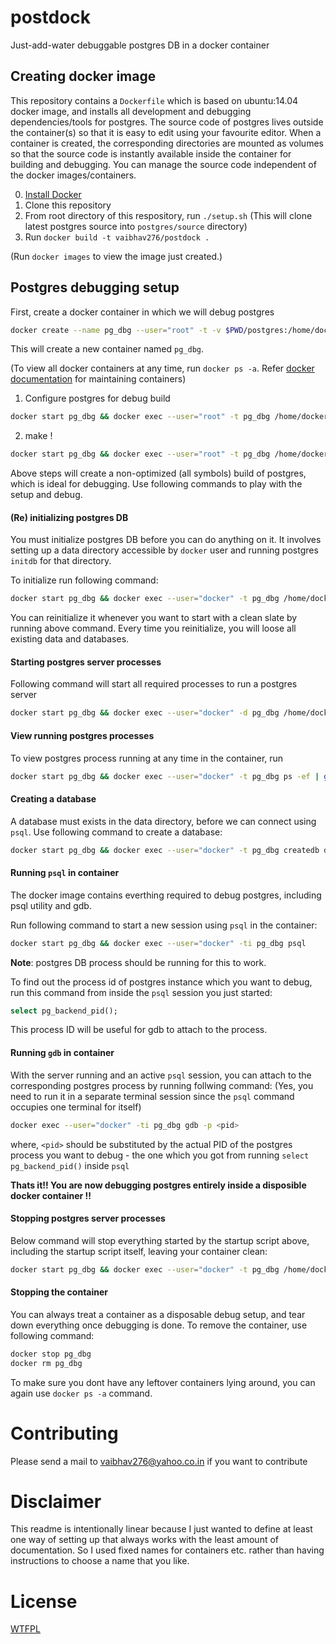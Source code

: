 # postdock
Just-add-water debuggable postgres DB in a docker container

## Creating docker image

This repository contains a `Dockerfile` which is based on ubuntu:14.04 docker image, and installs all development and debugging dependencies/tools for postgres.
The source code of postgres lives outside the container(s) so that it is easy to edit using your favourite editor. When a container is created, the corresponding directories are mounted as volumes so that the source code is instantly available inside the container for building and debugging.
You can manage the source code independent of the docker images/containers.

0. [Install Docker](https://docs.docker.com/installation/)
1. Clone this repository
2. From root directory of this respository, run `./setup.sh` (This will clone latest postgres source into `postgres/source` directory)
3. Run `docker build -t vaibhav276/postdock .`

(Run `docker images` to view the image just created.)

## Postgres debugging setup
First, create a docker container in which we will debug postgres
```sh
docker create --name pg_dbg --user="root" -t -v $PWD/postgres:/home/docker/postgres -v $PWD/dbg_scripts:/home/docker/postgres/dbg_scripts vaibhav276/postdock
```
This will create a new container named `pg_dbg`. 

(To view all docker containers at any time, run `docker ps -a`. Refer [docker documentation](https://docs.docker.com/articles/basics/) for maintaining containers)

1. Configure postgres for debug build
  ```sh
  docker start pg_dbg && docker exec --user="root" -t pg_dbg /home/docker/postgres/dbg_scripts/1_configure.sh
  ```

2. make !
  ```sh
  docker start pg_dbg && docker exec --user="root" -t pg_dbg /home/docker/postgres/dbg_scripts/2_make.sh
  ```

Above steps will create a non-optimized (all symbols) build of postgres, which is ideal for debugging. Use following commands to play with the setup and debug.

#### (Re) initializing postgres DB
You must initialize postgres DB before you can do anything on it. It involves setting up a data directory accessible by `docker` user and running postgres `initdb` for that directory.

To initialize run following command:
```sh
docker start pg_dbg && docker exec --user="docker" -t pg_dbg /home/docker/postgres/dbg_scripts/3_reinitdb.sh
```
You can reinitialize it whenever you want to start with a clean slate by running above command. Every time you reinitialize, you will loose all existing data and databases.

#### Starting postgres server processes
Following command will start all required processes to run a postgres server
```sh
docker start pg_dbg && docker exec --user="docker" -d pg_dbg /home/docker/postgres/dbg_scripts/4_startdb.sh
```

#### View running postgres processes
To view postgres process running at any time in the container, run 
```sh 
docker start pg_dbg && docker exec --user="docker" -t pg_dbg ps -ef | grep postgres
```

#### Creating a database
A database must exists in the data directory, before we can connect using `psql`. Use following command to create a database:
```sh
docker start pg_dbg && docker exec --user="docker" -t pg_dbg createdb docker
```

#### Running `psql` in container
The docker image contains everthing required to debug postgres, including psql utility and gdb.

Run following command to start a new session using `psql` in the container:
```sh
docker start pg_dbg && docker exec --user="docker" -ti pg_dbg psql
```
**Note**: postgres DB process should be running for this to work.

To find out the process id of postgres instance which you want to debug, run this command from inside the `psql` session you just started:
```sql
select pg_backend_pid();
```
This process ID will be useful for gdb to attach to the process.

#### Running `gdb` in container
With the server running and an active `psql` session, you can attach to the corresponding postgres process by running follwing command: (Yes, you need to run it in a separate terminal session since the `psql` command occupies one terminal for itself)
```sh
docker exec --user="docker" -ti pg_dbg gdb -p <pid>
```

where, `<pid>` should be substituted by the actual PID of the postgres process you want to debug - the one which you got from running `select pg_backend_pid()` inside `psql`

**Thats it!! You are now debugging postgres entirely inside a disposible docker container !!**


#### Stopping postgres server processes
Below command will stop everything started by the startup script above, including the startup script itself, leaving your container clean:
```sh
docker start pg_dbg && docker exec --user="docker" -t pg_dbg /home/docker/postgres/dbg_scripts/0_stopdb.sh
```

#### Stopping the container
You can always treat a container as a disposable debug setup, and tear down everything once debugging is done. To remove the container, use following command:
```sh
docker stop pg_dbg
docker rm pg_dbg
```

To make sure you dont have any leftover containers lying around, you can again use `docker ps -a` command.

# Contributing
Please send a mail to vaibhav276@yahoo.co.in if you want to contribute

# Disclaimer
This readme is intentionally linear because I just wanted to define at least one way of setting up that always works with the least amount of documentation. So I used fixed names for containers etc. rather than having instructions to choose a name that you like.

# License
[WTFPL](http://www.wtfpl.net/txt/copying/)
